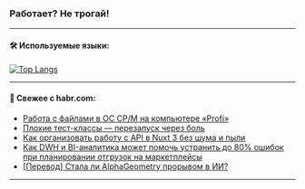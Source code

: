 ### Работает? Не трогай!

---
<!--
#### 🛠️ Technical stack:

![Java](https://img.shields.io/badge/Java-informational?logo=Oracle&style=flat&logoColor=white&color=FF4500)
![Kotlin](https://img.shields.io/badge/Kotlin-informational?logo=Kotlin&style=flat&logoColor=white&color=774D97)
![TS](https://img.shields.io/badge/TypeScript-informational?logo=typeScript&style=flat&logoColor=black&color=017acc)
![Python](https://img.shields.io/badge/Python-informational?logo=Python&style=flat&logoColor=black&color=ffdd54) <br>
![Spring](https://img.shields.io/badge/Spring-informational?logo=Spring&style=flat&logoColor=white&color=6DB33F) 
![SpringBoot](https://img.shields.io/badge/SpringBoot-informational?logo=SpringBoot&style=flat&logoColor=white&color=6DB33F)
![Nest](https://img.shields.io/badge/NestJS-informational?logo=NestJS&style=flat&logoColor=white&color=E0234E) 
![NodeJS](https://img.shields.io/badge/NodeJS-informational?logo=node.js&style=flat&logoColor=white&color=70A760)<br>
![PostgreSQL](https://img.shields.io/badge/PostgreSQL-informational?logo=PostgreSQL&style=flat&logoColor=white&color=DAA520)
![MongoDB](https://img.shields.io/badge/MongoDB-informational?logo=MongoDB&style=flat&logoColor=white&color=870000)
![Apache](https://img.shields.io/badge/Apache-informational?logo=apache&style=flat&logoColor=white&color=f74e28)

___ 
-->

#### 🛠️ Используемые языки:

[![Top Langs](https://github-readme-stats-u2qms2cxw-advtsettinggmailcoms-projects.vercel.app/api/top-langs/?username=zloylis&langs_count=10&hide_title=true&title_color=e6edf3&size_weight=0.5&count_weight=0.5&layout=compact&hide_progress=true&hide_border=true&theme=dracula)](https://github.com/zloylis)

<!---


####  :octocat:&nbsp;&nbsp; Статистика:

![GitHub stats](https://github-readme-stats-u2qms2cxw-advtsettinggmailcoms-projects.vercel.app/api?username=zloylis&show_icons=true&hide_border=true&theme=dracula&title_color=e6edf3&include_all_commits=true&count_private=true&hide_rank=false&hide_title=true&rank_icon=github)
-->
---

#### 💬 Свежее с habr.com:

<!-- BLOG-POST-LIST:START -->
- [Работа с файлами в ОС CP/M на компьютере «Profi»](https://habr.com/ru/articles/837664/?utm_source=habrahabr&utm_medium=rss&utm_campaign=837664)
- [Плохие тест-классы — перезапуск через боль](https://habr.com/ru/articles/837630/?utm_source=habrahabr&utm_medium=rss&utm_campaign=837630)
- [Как организовать работу с API в Nuxt 3 без шума и пыли](https://habr.com/ru/articles/837584/?utm_source=habrahabr&utm_medium=rss&utm_campaign=837584)
- [Как DWH и BI-аналитика может помочь устранить до 80% ошибок при планировании отгрузок на маркетплейсы](https://habr.com/ru/articles/837578/?utm_source=habrahabr&utm_medium=rss&utm_campaign=837578)
- [[Перевод] Стала ли AlphaGeometry прорывом в ИИ?](https://habr.com/ru/articles/837336/?utm_source=habrahabr&utm_medium=rss&utm_campaign=837336)
<!-- BLOG-POST-LIST:END -->

---
